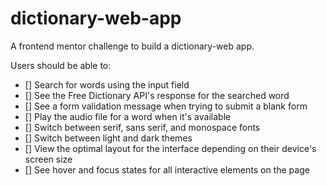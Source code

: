 # dictionary-web-app
A frontend mentor challenge to build a dictionary-web app.

Users should be able to:

- [] Search for words using the input field
- [] See the Free Dictionary API's response for the searched word
- [] See a form validation message when trying to submit a blank form
- [] Play the audio file for a word when it's available
- [] Switch between serif, sans serif, and monospace fonts
- [] Switch between light and dark themes
- [] View the optimal layout for the interface depending on their device's screen size
- [] See hover and focus states for all interactive elements on the page
